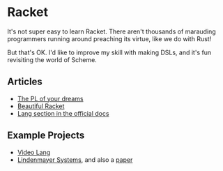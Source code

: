 # Racket

It's not super easy to learn Racket. There aren't thousands of marauding programmers running around preaching its virtue, like we do with Rust!

But that's OK. I'd like to improve my skill with making DSLs, and it's fun revisiting the world of Scheme.

## Articles

- [The PL of your dreams](http://rilouw.eu/article/the-programming-language-of-your-dreams-part-1)
- [Beautiful Racket](https://beautifulracket.com/)
- [Lang section in the official docs](https://docs.racket-lang.org/guide/languages.html)

## Example Projects

- [Video Lang](https://github.com/videolang/video)
- [Lindenmayer Systems](https://github.com/rfindler/lindenmayer), and also a [paper](https://users.cs.northwestern.edu/~sfq833/resources/papers/herbarium_racketensis_2017.pdf)
